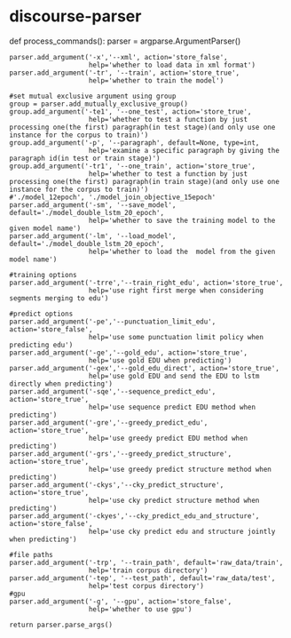 # discourse-parser
def process_commands():
	parser = argparse.ArgumentParser()
 
	parser.add_argument('-x','--xml', action='store_false',
						help='whether to load data in xml format')
	parser.add_argument('-tr', '--train', action='store_true',
						help='whether to train the model')
 
	#set mutual exclusive argument using group
	group = parser.add_mutually_exclusive_group()
	group.add_argument('-te1', '--one_test', action='store_true',
						help='whether to test a function by just processing one(the first) paragraph(in test stage)(and only use one instance for the corpus to train)')
	group.add_argument('-p', '--paragraph', default=None, type=int,
						help='examine a specific paragraph by giving the paragraph id(in test or train stage)')
	group.add_argument('-tr1', '--one_train', action='store_true',
						help='whether to test a function by just processing one(the first) paragraph(in train stage)(and only use one instance for the corpus to train)')
	#'./model_12epoch', './model_join_objective_15epoch'
	parser.add_argument('-sm', '--save_model', default='./model_double_lstm_20_epoch',
						help='whether to save the training model to the given model name')
	parser.add_argument('-lm', '--load_model', default='./model_double_lstm_20_epoch',
						help='whether to load the  model from the given model name')
	
	#training options
	parser.add_argument('-trre','--train_right_edu', action='store_true',
						help='use right first merge when considering segments merging to edu')	
	
	#predict options
	parser.add_argument('-pe','--punctuation_limit_edu', action='store_false',
						help='use some punctuation limit policy when predicting edu')
	parser.add_argument('-ge','--gold_edu', action='store_true',
						help='use gold EDU when predicting')
	parser.add_argument('-gex','--gold_edu_direct', action='store_true',
						help='use gold EDU and send the EDU to lstm directly when predicting')
	parser.add_argument('-sqe','--sequence_predict_edu', action='store_true',
						help='use sequence predict EDU method when predicting')
	parser.add_argument('-gre','--greedy_predict_edu', action='store_true',
						help='use greedy predict EDU method when predicting')
	parser.add_argument('-grs','--greedy_predict_structure', action='store_true',
						help='use greedy predict structure method when predicting')
	parser.add_argument('-ckys','--cky_predict_structure', action='store_true',
						help='use cky predict structure method when predicting')
	parser.add_argument('-ckyes','--cky_predict_edu_and_structure', action='store_false',
						help='use cky predict edu and structure jointly when predicting')
	
	#file paths
	parser.add_argument('-trp', '--train_path', default='raw_data/train',
						help='train corpus directory')
	parser.add_argument('-tep', '--test_path', default='raw_data/test',
						help='test corpus directory')
	#gpu					
	parser.add_argument('-g', '--gpu', action='store_false',
						help='whether to use gpu')
	
	return parser.parse_args()
